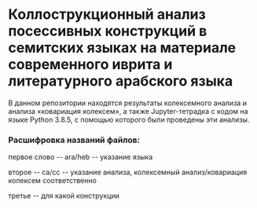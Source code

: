 # Коллострукционный анализ посессивных конструкций в семитских языках на материале современного иврита и литературного арабского языка
В данном репозитории находятся результаты колексемного анализа и анализа «ковариация колексем», а также Jupyter-тетрадка с кодом на языке Python 3.8.5, с помощью которого были проведены эти анализы.

### Расшифровка названий файлов:
первое слово -- ara/heb -- указание языка

второе -- ca/cc -- указание анализа, колексемный анализ/ковариация колексем соответственно

третье -- для какой конструкции
